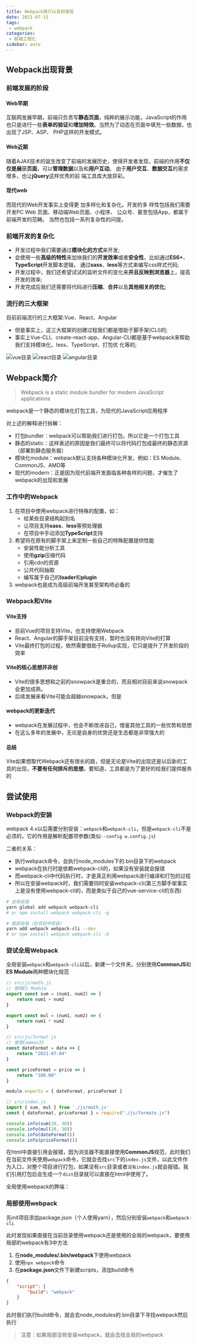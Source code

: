 ```yaml
---
title: Webpack简介以及初体验
date: 2021-07-15
tags:
 - webpack
categories:
 - 前端工程化
sidebar: auto
---
```



## Webpack出现背景

### 前端发展的阶段

#### Web早期
互联网发展早期，前端只负责写**静态页面**，纯粹的展示功能，JavaScript的作用也只是进行一些**表单的验证**和**增加特效**。当然为了动态在页面中填充一些数据，也出现了JSP、ASP、 PHP这样的开发模式。
#### Web近期
随着AJAX技术的诞生改变了前端的发展历史，使得开发者发现，前端的作用**不仅仅是展示页面**，可以**管理数据**以及和**用户互动**。 由于**用户交互**、**数据交互**的需求 增多，也让**jQuery**这样优秀的前 端工具库大放异彩。
#### 现代web
而现代的Web开发事实上变得更 加多样化和复杂化。开发的多 样性包括我们需要开发PC Web 页面、移动端Web页面、小程序、 公众号、甚至包括App，都属于 前端开发的范畴。 当然也包括一系列复杂性的问提。

### 前端开发的复杂化
* 开发过程中我们需要通过**模块化的方式**来开发;
* 会使用一些**高级的特性**来加快我们的**开发效率**或者**安全性**，比如通过**ES6+**、**TypeScript**开发脚本逻辑， 通过**sass**、**less**等方式来编写css样式代码;
* 开发过程中，我们还希望试试的监听文件的变化来**并且反映到浏览器**上，提高开发的效率;
* 开发完成后我们还需要将代码进行**压缩**、**合并**以及**其他相关的优化**;

### 流行的三大框架
目前前端流行的三大框架:Vue、React、Angular
* 但是事实上，这三大框架的创建过程我们都是借助于脚手架(CLI)的;
* 事实上Vue-CLI、create-react-app、Angular-CLI都是基于webpack来帮助我们支持模块化、less、TypeScript、打包优 化等的;

![vue目录](../../images/module/webpack-001-01.png) ![react目录](../../images/module/webpack-001-02.png) ![angular目录](../../images/module/webpack-001-03.png)
## Webpack简介

> Webpack is a static module bundler for modern JavaScript applications

webpack是一个静态的模块化打包工具，为现代的JavaScript应用程序

对上述的解释进行拆解：
* 打包bundler：webpack可以帮助我们进行打包，所以它是一个打包工具
* 静态的static：这样表述的原因是我们最终可以将代码打包成最终的静态资源（部署到静态服务器）
* 模块化module：webpack默认支持各种模块化开发，例如：ES Module、CommonJS、AMD等
* 现代的modern：正是因为现代前端开发面临各种各样的问题，才催生了webpack的出现和发展

### 工作中的Webpack

1. 在项目中使用webpack进行特殊的配置，如：
    * 给某些目录结构起别名
    * 让项目支持**sass**、**less**等预处理器
    * 在项目中手动添加**TypeScript**支持
2. 希望将在原有的脚手架上来定制一些自己的特殊配置提供性能
    * 安装性能分析工具
    * 使用**gzip**压缩代码
    * 引用cdn的资源
    * 公共代码抽取
    * 编写属于自己的**loader**和**plugin**
3. webpack也是成为高级前端开发甚至架构师必备的

### Webpack和Vite

#### Vite支持

* 目前Vue的项目支持Vite，也支持使用Webpack
* React、Angular的脚手架目前没有支持，暂时也没有转向Vite的打算
* Vite最终打包的过程，依然需要借助于Rollup实现，它只是提升了开发阶段的效率

#### Vite的核心思想并非创

* Vite的很多思想和之前的snowpack是重合的，而且相对目前来说snowpack会更加成熟。
* 后续发展来看Vite可能会超越snowpack，但是

#### webpack的更新迭代

* webpack在发展过程中，也会不断改进自己，借鉴其他工具的一些优势和思想
* 在这么多年的发展中，无论是自身的优势还是生态都是非常强大的


#### 总结

Vite如果想取代Webpack还有很长的路，但是无论是Vite的出现还是以后新的工具的出现，**不要有任何排斥的思想**，要知道，工具都是为了更好的给我们提供服务的

## 尝试使用

### Webpack的安装

webpack 4.x以后需要分别安装：`webpack`和`webpack-cli`，但是`webpack-cli`不是必须的，它的作用是解析配置项参数(类似`--config w.config.js`)

二者的关系：
* 执行webpack命令，会执行node_modules下的.bin目录下的webpack
* webpack在执行时是依赖webpack-cli的，如果没有安装就会报错
* 而webpack-cli中代码执行时，才是真正利用webpack进行编译和打包的过程
* 所以在安装webpack时，我们需要同时安装webpack-cli(第三方脚手架事实上是没有使用webpack-cli的，而是类似于自己的vue-service-cli的东西)

```bash
# 全局安装
yarn global add webpack webpack-cli
# or npm install webpack webpack-cli -g

# 局部安装（在项目中安装）
yarn add webpack webpack-cli --dev
# or npm install webpack webpack-cli -D
```

### 尝试全局Webpack

全局安装`webpack`和`webpack-cli`以后，新建一个文件夹，分别使用**CommonJS**和**ES Module**两种模块化规范

```javaScript
// src/js/math.js
// 使用ES Module
export const sum = (num1, num2) => {
    return num1 + num2
}

export const mul = (num1, num2) => {
    return num1 * num2
}
```

```javaScript
// src/js/format.js
// 使用CommonJS
const dateFormat = data => {
    return "2021-07-04"
}

const priceFormat = price => {
    return "100.00"
}

module.exports = { dateFormat, priceFormat }
```

```javaScript
// src/index.js
import { sum, mul } from './js/math.js'
const { dateFormat, priceFormat } = require("./js/formate.js")

console.info(sum(20, 30))
console.info(mul(20, 30))
console.info(dateFormat())
console.info(priceFormat())
```

在html中直接引用会报错，因为浏览器不能直接使用**CommonJS**规范，此时我们在当前文件夹使用`webpack`命令，它就会去找`src`下的`index.js`文件，以此文件作为入口，对整个项目进行打包，如果没有`src`目录或者`没有index.js`就会报错。我们引用打包后会生成一个`dist`目录就可以直接在html中使用了。

全局使用webpack的弊端：

### 局部使用webpack

先init项目添加package.json（个人使用yarn），然后分别安装`webpack`和`webpack-cli`

此时发现如果直接在当前目录使用webpack还是使用的全局的webpack，要使用局部的webpack有3中方法
1. 在**node_modules/.bin/webpack**下使用webpack
2. 使用`npx webpack`命令
3. 在**package.json**文件下新建scripts，添加build命令
```json
{
    "script": {
        "build": "webpack"
    }
}
```
此时我们执行build命令，就会去node_modules的.bin目录下寻找webpack然后执行

> 注意：如果局部没有安装webpack，就会去找全局的webpack
